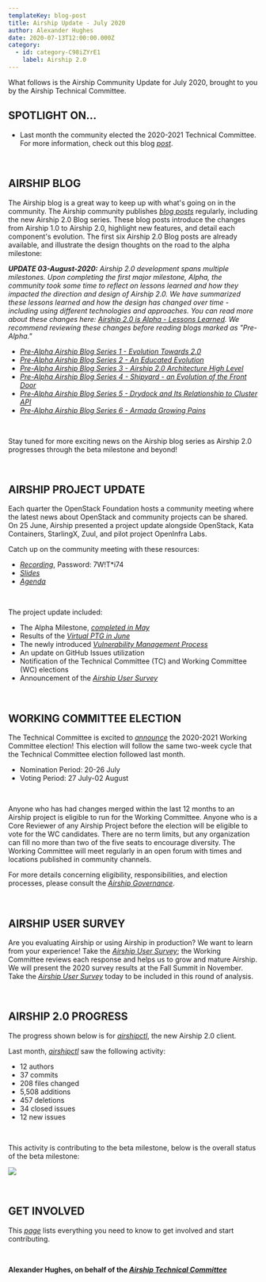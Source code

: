 ```yaml
---
templateKey: blog-post
title: Airship Update - July 2020
author: Alexander Hughes
date: 2020-07-13T12:00:00.000Z
category:
  - id: category-C98iZYrE1
    label: Airship 2.0
---
```


What follows is the Airship Community Update for July 2020, brought to you by the Airship Technical Committee.
<!-- more -->

## **SPOTLIGHT ON...**

- Last month the community elected the 2020-2021 Technical Committee. For more information, check out this blog
  [_post_](https://www.airshipit.org/blog/2020-airship-tc-election/).

<br>

## **AIRSHIP BLOG**

The Airship blog is a great way to keep up with what's going on in the community. The Airship community publishes
[_blog posts_](https://www.airshipit.org/blog/) regularly, including the new Airship 2.0 Blog series. These blog posts
introduce the changes from Airship 1.0 to Airship 2.0, highlight new features, and detail each component's evolution.
The first six Airship 2.0 Blog posts are already available, and illustrate the design thoughts on the road to the alpha
milestone:

_**UPDATE 03-August-2020:** Airship 2.0 development spans multiple milestones. Upon completing the first major
milestone, Alpha, the community took some time to reflect on lessons learned and how they impacted the direction and
design of Airship 2.0. We have summarized these lessons learned and how the design has changed over time - including
using different technologies and approaches. You can read more about these changes here: [Airship 2.0 is Alpha - Lessons
Learned](https://www.airshipit.org/blog/airship2-is-alpha/). We recommend reviewing these changes before reading blogs
marked as "Pre-Alpha."_

- [*Pre-Alpha Airship Blog Series 1 - Evolution Towards 2.0*](
  https://www.airshipit.org/blog/pre-alpha-airship-blog-series-1-evolution-towards-2.0/)
- [*Pre-Alpha Airship Blog Series 2 - An Educated Evolution*](
  https://www.airshipit.org/blog/pre-alpha-airship-blog-series-2-an-educated-evolution/)
- [*Pre-Alpha Airship Blog Series 3 - Airship 2.0 Architecture High Level*](
  https://www.airshipit.org/blog/pre-alpha-airship-blog-series-3-airship-2.0-architecture-high-level/)
- [*Pre-Alpha Airship Blog Series 4 - Shipyard - an Evolution of the Front Door*](
  https://www.airshipit.org/blog/pre-alpha-airship-blog-series-4-shipyard-an-evolution-of-the-front-door/)
- [*Pre-Alpha Airship Blog Series 5 - Drydock and Its Relationship to Cluster API*](
  https://www.airshipit.org/blog/pre-alpha-airship-blog-series-5-drydock-and-its-relationship-to-cluster-api/)
- [*Pre-Alpha Airship Blog Series 6 - Armada Growing Pains*](
  https://www.airshipit.org/blog/pre-alpha-airship-blog-series-6-armada-growing-pains/)

<br>

Stay tuned for more exciting news on the Airship blog series as Airship 2.0 progresses through the beta milestone and
beyond!

<br>

## **AIRSHIP PROJECT UPDATE**

Each quarter the OpenStack Foundation hosts a community meeting where the latest news about OpenStack and community
projects can be shared. On 25 June, Airship presented a project update alongside OpenStack, Kata Containers, StarlingX,
Zuul, and pilot project OpenInfra Labs.

Catch up on the community meeting with these resources:
* [_Recording_](https://zoom.us/rec/share/vJF_FqPgxGJJQ9bntR7vaqM7N7i_X6a81yQa8vtcxU06amK9pV9imWJnfHRSUcQ6),
  Password: 7W!T*i74
* [_Slides_](https://docs.google.com/presentation/d/16V82OIYfthb3fFlVoes9jZGKMgDIJZ55F8fXqd1M1hU/edit?usp=sharing)
* [_Agenda_](https://etherpad.opendev.org/p/OSF_Community_Meeting_Q2)

<br>

The project update included:

* The Alpha Milestone, [_completed in May_](https://www.airshipit.org/blog/airship-update-may-2020/)
* Results of the [_Virtual PTG in June_](https://etherpad.opendev.org/p/airship-virtual-ptg-2020)
* The newly introduced [_Vulnerability Management Process_](https://docs.airshipit.org/learn/vulnerabilities.html)
* An update on GitHub Issues utilization
* Notification of the Technical Committee (TC) and Working Committee (WC) elections
* Announcement of the [_Airship User Survey_](https://www.surveymonkey.com/r/YKZ9NC2)

<br>

## **WORKING COMMITTEE ELECTION**

The Technical Committee is excited to [_announce_](
http://lists.airshipit.org/pipermail/airship-discuss/2020-July/001027.html) the 2020-2021 Working Committee election!
This election will follow the same two-week cycle that the Technical Committee election followed last month.

* Nomination Period: 20-26 July
* Voting Period: 27 July-02 August

<br>

Anyone who has had changes merged within the last 12 months to an Airship project is eligible to run for the Working
Committee. Anyone who is a Core Reviewer of any Airship Project before the election will be eligible to vote for the WC
candidates. There are no term limits, but any organization can fill no more than two of the five seats to encourage
diversity. The Working Committee will meet regularly in an open forum with times and locations published in community
channels.

For more details concerning eligibility, responsibilities, and election processes, please consult the
[_Airship Governance_](https://opendev.org/airship/governance).

<br>

## **AIRSHIP USER SURVEY**

Are you evaluating Airship or using Airship in production? We want to learn from your experience! Take the [_Airship
User Survey_](https://www.surveymonkey.com/r/YKZ9NC2); the Working Committee reviews each response and helps us to grow
and mature Airship. We will present the 2020 survey results at the Fall Summit in November. Take the [_Airship User
Survey_](https://www.surveymonkey.com/r/YKZ9NC2) today to be included in this round of analysis.

<br>

## **AIRSHIP 2.0 PROGRESS**

The progress shown below is for [_airshipctl_](https://opendev.org/airship/airshipctl), the new Airship 2.0 client.

Last month, [_airshipctl_](https://opendev.org/airship/airshipctl) saw the following activity:

* 12 authors
* 37 commits
* 208 files changed
* 5,508 additions
* 457 deletions
* 34 closed issues
* 12 new issues

<br>

This activity is contributing to the beta milestone, below is the overall status of the beta milestone:

![](/images/beta_status_july_2020.png)

<br>

## **GET INVOLVED**

This [_page_](https://www.airshipit.org/community/) lists everything you need to know to get involved and start
contributing. 

<br>

**Alexander Hughes, on behalf of the [_Airship Technical Committee_](
https://wiki.openstack.org/wiki/Airship/Airship-TC)**
